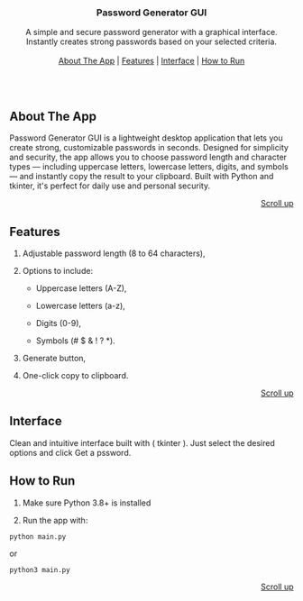 <a name="top"></a>

<div align="center">
  <h3 align="center">Password Generator GUI</h3>

  <p align="center">
   A simple and secure password generator with a graphical interface. Instantly creates strong passwords 
   based on your selected criteria.
    <br />
    <br />
    <a href="#about-the-script">About The App</a>  |
    <a href="#features">Features</a>  |
    <a href= "#interface">Interface</a>  |
    <a href="#how-to-run">How to Run</a>     
  </p>
</div>

<br />
<br />

<!-- ABOUT THE PROJECT -->
## About The App

Password Generator GUI is a lightweight desktop application that lets you create strong, customizable passwords in seconds. 
Designed for simplicity and security, the app allows you to choose password length and character types — including uppercase letters, lowercase letters, digits, and symbols — and instantly copy the result to your clipboard. 
Built with Python and tkinter, it's perfect for daily use and personal security.

<p align="right"><a href="#top">Scroll up</a>


<!-- FEATURES -->
## Features

1. Adjustable password length (8 to 64 characters),

2. Options to include:

   * Uppercase letters (A-Z),

   * Lowercase letters (a-z),

   * Digits (0-9),

   * Symbols (# $ & ! ? *).

3. Generate button,

4. One-click copy to clipboard.

<p align="right"><a href="#top">Scroll up</a>

<!-- Interface -->
## Interface

Clean and intuitive interface built with ( tkinter ). Just select the desired options and click Get a pssword.


<!-- GETTING STARTED -->
## How to Run

1. Make sure Python 3.8+ is installed

2. Run the app with:

```
python main.py
```
or

```
python3 main.py
```

<p align="right"><a href="#top">Scroll up</a>

